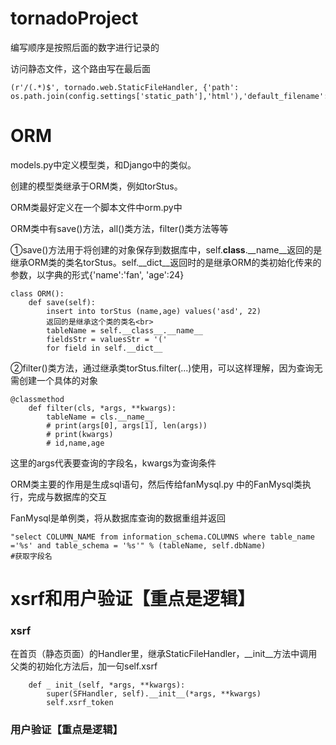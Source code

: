 # tornadoProject
编写顺序是按照后面的数字进行记录的

访问静态文件，这个路由写在最后面
```
(r'/(.*)$', tornado.web.StaticFileHandler, {'path': os.path.join(config.settings['static_path'],'html'),'default_filename':'index.html'})
```

# ORM
models.py中定义模型类，和Django中的类似。

创建的模型类继承于ORM类，例如torStus。

ORM类最好定义在一个脚本文件中orm.py中

ORM类中有save()方法，all()类方法，filter()类方法等等

①save()方法用于将创建的对象保存到数据库中，self.____class____.__name__返回的是继承ORM类的类名torStus。self.__dict__返回时的是继承ORM的类初始化传来的参数，以字典的形式{'name':'fan', 'age':24} <br>

```
class ORM():
    def save(self):
        insert into torStus (name,age) values('asd', 22)
        返回的是继承这个类的类名<br>
        tableName = self.__class__.__name__
        fieldsStr = valuesStr = '('
        for field in self.__dict__
```

②filter()类方法，通过继承类torStus.filter(...)使用，可以这样理解，因为查询无需创建一个具体的对象<br>
```
@classmethod
    def filter(cls, *args, **kwargs):
        tableName = cls.__name__
        # print(args[0], args[1], len(args))
        # print(kwargs)
        # id,name,age
```

这里的args代表要查询的字段名，kwargs为查询条件<br>

ORM类主要的作用是生成sql语句，然后传给fanMysql.py 中的FanMysql类执行，完成与数据库的交互<br>

FanMysql是单例类，将从数据库查询的数据重组并返回<br>
```
"select COLUMN_NAME from information_schema.COLUMNS where table_name ='%s' and table_schema = '%s'" % (tableName, self.dbName)
#获取字段名
```

# xsrf和用户验证【重点是逻辑】 
### xsrf
在首页（静态页面）的Handler里，继承StaticFileHandler，__init__方法中调用父类的初始化方法后，加一句self.xsrf <br>

```
    def _ init_(self, *args, **kwargs):
        super(SFHandler, self).__init__(*args, **kwargs)
        self.xsrf_token
```

### 用户验证【重点是逻辑】

